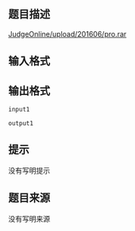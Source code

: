 


## 题目描述
[JudgeOnline/upload/201606/pro.rar](../file/4167_0.rar)
## 输入格式
## 输出格式

```input1```

```output1```

## 提示
没有写明提示
## 题目来源
没有写明来源


